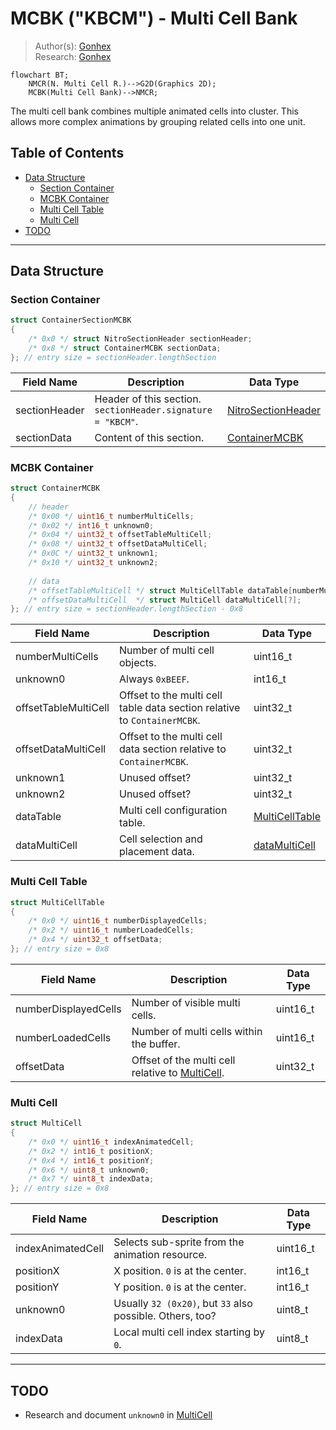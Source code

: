 # MCBK ("KBCM") - Multi Cell Bank
> Author(s): [Gonhex](https://github.com/Gonhex) <br />
> Research: [Gonhex](https://github.com/Gonhex)

```mermaid
flowchart BT;
    NMCR(N. Multi Cell R.)-->G2D(Graphics 2D);
    MCBK(Multi Cell Bank)-->NMCR;
```
The multi cell bank combines multiple animated cells into cluster. This allows more complex animations by grouping related cells into one unit. 

## Table of Contents
* [Data Structure](#data-structure)
  * [Section Container](#section-container)
  * [MCBK Container](#mcbk-container)
  * [Multi Cell Table](#multi-cell-table)
  * [Multi Cell](#multi-cell)
* [TODO](#todo)

---
## Data Structure

### Section Container
```c
struct ContainerSectionMCBK
{
    /* 0x0 */ struct NitroSectionHeader sectionHeader;
    /* 0x8 */ struct ContainerMCBK sectionData;
}; // entry size = sectionHeader.lengthSection
```
| Field Name     | Description                                                                             | Data Type    |
|----------------|-----------------------------------------------------------------------------------------|--------------|
| sectionHeader  | Header of this section. `sectionHeader.signature = "KBCM"`.   | [NitroSectionHeader](../nitro_overview.md#nitro-section-header) |
| sectionData    | Content of this section.                                                                | [ContainerMCBK](#mcbk-container) |

### MCBK Container
```c
struct ContainerMCBK
{
    // header
    /* 0x00 */ uint16_t numberMultiCells;
    /* 0x02 */ int16_t unknown0;
    /* 0x04 */ uint32_t offsetTableMultiCell;
    /* 0x08 */ uint32_t offsetDataMultiCell;
    /* 0x0C */ uint32_t unknown1;
    /* 0x10 */ uint32_t unknown2;
    
    // data
    /* offsetTableMultiCell */ struct MultiCellTable dataTable[numberMulticells];
    /* offsetDataMultiCell  */ struct MultiCell dataMultiCell[?];
}; // entry size = sectionHeader.lengthSection - 0x8
```
| Field Name           | Description                                                                             | Data Type |
|----------------------|-----------------------------------------------------------------------------------------|-----------|
| numberMultiCells     | Number of multi cell objects.                                                           | uint16_t  |
| unknown0             | Always `0xBEEF`.                                                                        | int16_t   |
| offsetTableMultiCell | Offset to the multi cell table data section relative to `ContainerMCBK`.                | uint32_t  |
| offsetDataMultiCell  | Offset to the multi cell data section relative to `ContainerMCBK`.                      | uint32_t  |
| unknown1             | Unused offset?                                                                          | uint32_t  |
| unknown2             | Unused offset?                                                                          | uint32_t  |
| dataTable            | Multi cell configuration table.                                                         | [MultiCellTable](#multi-cell-table) |
| dataMultiCell        | Cell selection and placement data.                                                      | [dataMultiCell](#multi-cell) |

### Multi Cell Table
```c
struct MultiCellTable
{
    /* 0x0 */ uint16_t numberDisplayedCells;
    /* 0x2 */ uint16_t numberLoadedCells;
    /* 0x4 */ uint32_t offsetData;
}; // entry size = 0x8
```
| Field Name           | Description                                                                             | Data Type |
|----------------------|-----------------------------------------------------------------------------------------|-----------|
| numberDisplayedCells | Number of visible multi cells.                                                          | uint16_t  |
| numberLoadedCells    | Number of multi cells within the buffer.                                                | uint16_t  |
| offsetData           | Offset of the multi cell relative to [MultiCell](#multi-cell).                          | uint32_t  |

### Multi Cell
```c
struct MultiCell
{
    /* 0x0 */ uint16_t indexAnimatedCell;
    /* 0x2 */ int16_t positionX;
    /* 0x4 */ int16_t positionY;
    /* 0x6 */ uint8_t unknown0;
    /* 0x7 */ uint8_t indexData;
}; // entry size = 0x8
```
| Field Name        | Description                                                                             | Data Type |
|-------------------|-----------------------------------------------------------------------------------------|-----------|
| indexAnimatedCell | Selects sub-sprite from the animation resource.                                         | uint16_t  |
| positionX         | X position. `0` is at the center.                                                       | int16_t   |
| positionY         | Y position. `0` is at the center.                                                       | int16_t   |
| unknown0          | Usually `32 (0x20)`, but `33` also possible. Others, too?                               | uint8_t   |
| indexData         | Local multi cell index starting by `0`.                                                 | uint8_t   |

---
## TODO
* Research and document `unknown0` in [MultiCell](#multi-cell)
